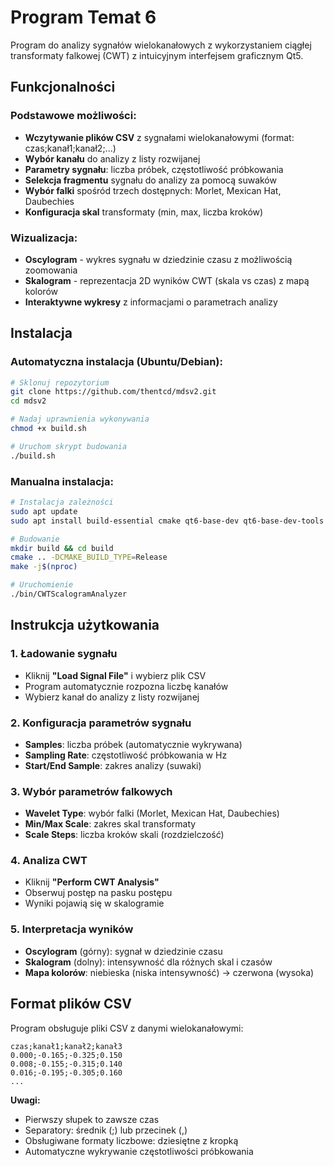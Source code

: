 # Program Temat 6

Program do analizy sygnałów wielokanałowych z wykorzystaniem ciągłej transformaty falkowej (CWT) z intuicyjnym interfejsem graficznym Qt5.

## Funkcjonalności

### Podstawowe możliwości:

- **Wczytywanie plików CSV** z sygnałami wielokanałowymi (format: czas;kanał1;kanał2;...)
- **Wybór kanału** do analizy z listy rozwijanej
- **Parametry sygnału**: liczba próbek, częstotliwość próbkowania
- **Selekcja fragmentu** sygnału do analizy za pomocą suwaków
- **Wybór falki** spośród trzech dostępnych: Morlet, Mexican Hat, Daubechies
- **Konfiguracja skal** transformaty (min, max, liczba kroków)

### Wizualizacja:

- **Oscylogram** - wykres sygnału w dziedzinie czasu z możliwością zoomowania
- **Skalogram** - reprezentacja 2D wyników CWT (skala vs czas) z mapą kolorów
- **Interaktywne wykresy** z informacjami o parametrach analizy

## Instalacja

### Automatyczna instalacja (Ubuntu/Debian):

```bash
# Sklonuj repozytorium
git clone https://github.com/thentcd/mdsv2.git
cd mdsv2

# Nadaj uprawnienia wykonywania
chmod +x build.sh

# Uruchom skrypt budowania
./build.sh
```

### Manualna instalacja:

```bash
# Instalacja zależności
sudo apt update
sudo apt install build-essential cmake qt6-base-dev qt6-base-dev-tools libfftw3-dev pkg-config

# Budowanie
mkdir build && cd build
cmake .. -DCMAKE_BUILD_TYPE=Release
make -j$(nproc)

# Uruchomienie
./bin/CWTScalogramAnalyzer
```

## Instrukcja użytkowania

### 1. Ładowanie sygnału

- Kliknij **"Load Signal File"** i wybierz plik CSV
- Program automatycznie rozpozna liczbę kanałów
- Wybierz kanał do analizy z listy rozwijanej

### 2. Konfiguracja parametrów sygnału

- **Samples**: liczba próbek (automatycznie wykrywana)
- **Sampling Rate**: częstotliwość próbkowania w Hz
- **Start/End Sample**: zakres analizy (suwaki)

### 3. Wybór parametrów falkowych

- **Wavelet Type**: wybór falki (Morlet, Mexican Hat, Daubechies)
- **Min/Max Scale**: zakres skal transformaty
- **Scale Steps**: liczba kroków skali (rozdzielczość)

### 4. Analiza CWT

- Kliknij **"Perform CWT Analysis"**
- Obserwuj postęp na pasku postępu
- Wyniki pojawią się w skalogramie

### 5. Interpretacja wyników

- **Oscylogram** (górny): sygnał w dziedzinie czasu
- **Skalogram** (dolny): intensywność dla różnych skal i czasów
- **Mapa kolorów**: niebieska (niska intensywność) → czerwona (wysoka)

## Format plików CSV

Program obsługuje pliki CSV z danymi wielokanałowymi:

```csv
czas;kanał1;kanał2;kanał3
0.000;-0.165;-0.325;0.150
0.008;-0.155;-0.315;0.140
0.016;-0.195;-0.305;0.160
...
```

**Uwagi:**

- Pierwszy słupek to zawsze czas
- Separatory: średnik (;) lub przecinek (,)
- Obsługiwane formaty liczbowe: dziesiętne z kropką
- Automatyczne wykrywanie częstotliwości próbkowania
